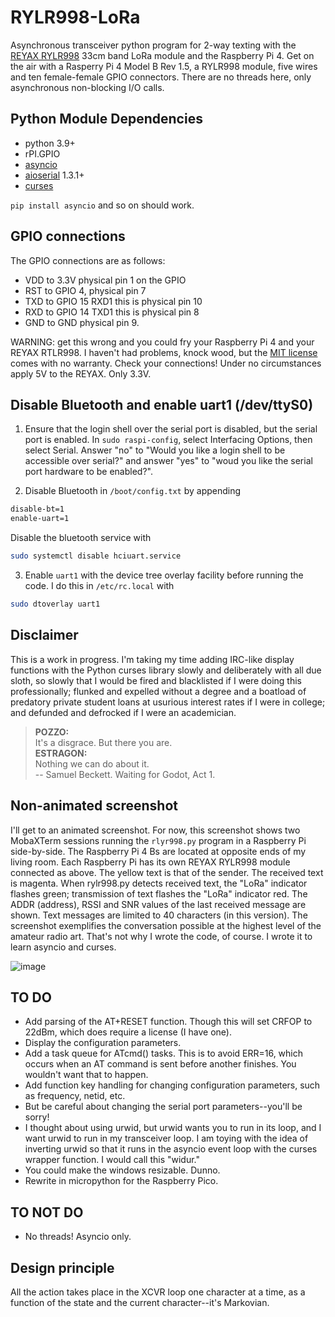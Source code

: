 # RYLR998-LoRa

Asynchronous transceiver python program for 2-way texting with the 
[REYAX RYLR998](https://reyax.com/products/rylr998/) 33cm band LoRa 
module and the Raspberry Pi 4. Get on the air with a Rasperry Pi 4 Model B 
Rev 1.5, a RYLR998 module, five wires and ten female-female GPIO connectors.
There are no threads here, only asynchronous non-blocking I/O calls.


## Python Module Dependencies

* python 3.9+
* rPI.GPIO
* [asyncio](https://pypi.org/project/asyncio/)
* [aioserial](https://pypi.org/project/aioserial/) 1.3.1+
* [curses](https://docs.python.org/3/library/curses.html) 

`pip install asyncio` and so on should work.

## GPIO connections

The GPIO connections are as follows:

* VDD to 3.3V physical pin 1 on the GPIO
* RST to GPIO 4, physical pin 7
* TXD to GPIO 15 RXD1 this is physical pin 10
* RXD to GPIO 14 TXD1 this is physical pin 8
* GND to GND physical pin 9.

WARNING: get this wrong and you could fry your Raspberry Pi 4 and your REYAX RTLR998. I haven't had problems, knock wood, but the [MIT license](https://github.com/flengyel/RYLR998-LoRa/blob/main/LICENSE) comes with no warranty. Check your connections! Under no circumstances apply 5V to the REYAX. Only 3.3V. 

## Disable Bluetooth and enable uart1 (/dev/ttyS0)


1. Ensure that the login shell over the serial port is disabled, but the serial port is enabled. In `sudo raspi-config`, select Interfacing Options, then select Serial. Answer "no" to "Would you like a login shell to be accessible over serial?" and answer "yes"  to "woud you like the serial port hardware to be enabled?".

2. Disable Bluetooth in ```/boot/config.txt``` by appending 
```bash
disable-bt=1
enable-uart=1 
```
Disable the bluetooth service with 
```bash
sudo systemctl disable hciuart.service
```

3. Enable `uart1` with the device tree overlay facility before running the code. I do this in `/etc/rc.local` with 

```bash
sudo dtoverlay uart1
```

## Disclaimer

This is a work in progress.  I'm taking my time adding IRC-like display functions with the Python curses library slowly and deliberately with all due sloth, so slowly that I would be fired and blacklisted if I were doing this professionally; flunked and expelled without a degree and a boatload of predatory private student loans at usurious interest rates if I were in college; and defunded and defrocked if I were an academician. 

> **POZZO:**    
     It's a disgrace. But there you are.   
  **ESTRAGON:**   
     Nothing we can do about it.           
-- Samuel Beckett. Waiting for Godot, Act 1.

## Non-animated screenshot

I'll get to an animated screenshot. For now, this screenshot shows two MobaXTerm sessions running the `rlyr998.py` program in a Raspberry Pi side-by-side. The Raspberry Pi 4 Bs are located at opposite ends of my living room. Each Raspberry Pi has its own REYAX RYLR998 module connected as above. The yellow text is that of the sender. The received text is magenta. When rylr998.py detects received text, the "LoRa" indicator flashes green; transmission of text flashes the "LoRa" indicator red. The ADDR (address), RSSI and SNR values of the last received message are shown. Text messages are limited to 40 characters (in this version). The screenshot exemplifies the conversation possible at the highest level of the amateur radio art. That's not why I wrote the code, of course. I wrote it to learn asyncio and curses. 

![image](https://user-images.githubusercontent.com/431946/213901591-2c250043-eabe-4aa4-af2a-d68fee45ad12.png)

## TO DO

* Add parsing of the AT+RESET function. Though this will set CRFOP to 22dBm, which does require a license (I have one). 
* Display the configuration parameters.
* Add a task queue for ATcmd() tasks. This is to avoid ERR=16, which occurs when an AT command is sent before another finishes. You wouldn't want that to happen.
* Add function key handling for changing configuration parameters, such as frequency, netid, etc.
* But be careful about changing the serial port parameters--you'll be sorry! 
* I thought about using urwid, but urwid wants you to run in its loop, and I want urwid to run in my transceiver loop. I am toying with the idea of inverting urwid so that it runs in the asyncio event loop with the curses wrapper function. I would call this "widur." 
* You could make the windows resizable. Dunno.
* Rewrite in micropython for the Raspberry Pico. 

## TO NOT DO

* No threads! Asyncio only.

## Design principle

All the action takes place in the XCVR loop one character at a time, as a function of the state and the current character--it's Markovian.
